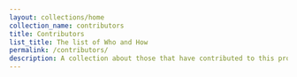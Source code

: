 ```yaml
---
layout: collections/home
collection_name: contributors
title: Contributors
list_title: The list of Who and How
permalink: /contributors/
description: A collection about those that have contributed to this project.
---
```

